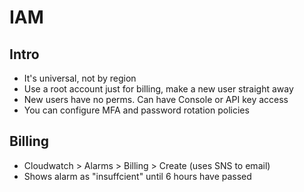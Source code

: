 # IAM

## Intro

- It's universal, not by region
- Use a root account just for billing, make a new user straight away
- New users have no perms. Can have Console or API key access
- You can configure MFA and password rotation policies

## Billing

- Cloudwatch > Alarms > Billing > Create (uses SNS to email)
- Shows alarm as "insuffcient" until 6 hours have passed

